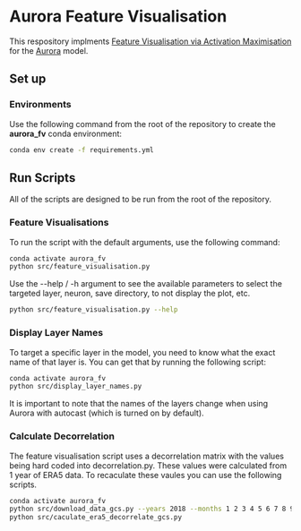 # Aurora Feature Visualisation
This respository implments [Feature Visualisation via Activation Maximisation](https://distill.pub/2017/feature-visualization/) for the [Aurora](https://github.com/microsoft/aurora/blob/main/aurora/model/aurora.py) model.

## Set up

### Environments
Use the following command from the root of the repository to create the **aurora_fv** conda environment:
```bash
conda env create -f requirements.yml
```

## Run Scripts
All of the scripts are designed to be run from the root of the repository.

### Feature Visualisations
To run the script with the default arguments, use the following command:
```bash
conda activate aurora_fv
python src/feature_visualisation.py
```

Use the --help / -h argument to see the available parameters to select the targeted layer, neuron, save directory, to not display the plot, etc.
```bash
python src/feature_visualisation.py --help
```


### Display Layer Names
To target a specific layer in the model, you need to know what the exact name of that layer is. You can get that by running the following script:
```bash
conda activate aurora_fv
python src/display_layer_names.py
```
It is important to note that the names of the layers change when using Aurora with autocast (which is turned on by default).

### Calculate Decorrelation
The feature visualisation script uses a decorrelation matrix with the values being hard coded into decorrelation.py. These values were calculated from 1 year of ERA5 data. To recaculate these vaules you can use the following scripts.

```bash
conda activate aurora_fv
python src/download_data_gcs.py --years 2018 --months 1 2 3 4 5 6 7 8 9 10 11 12 --days 1 15
python src/caculate_era5_decorrelate_gcs.py
```
